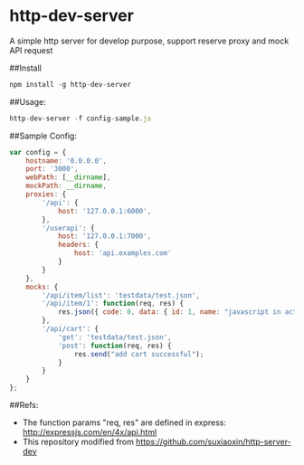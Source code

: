 # http-dev-server
A simple http server for develop purpose, support reserve proxy and mock API request


##Install
````js
npm install -g http-dev-server   
````

##Usage:
````js
http-dev-server -f config-sample.js
````

##Sample Config:
````js
var config = {
    hostname: '0.0.0.0',
    port: '3000',
    webPath: [__dirname],
    mockPath: __dirname,
    proxies: {
        '/api': {
            host: '127.0.0.1:6000',
        },
        '/userapi': {
            host: '127.0.0.1:7000',
            headers: {
                host: 'api.examples.com'
            }
        }
    },
    mocks: {
        '/api/item/list': 'testdata/test.json',
        '/api/item/1': function(req, res) {
            res.json({ code: 0, data: { id: 1, name: "javascript in action" } });
        },
        '/api/cart': {
            'get': 'testdata/test.json',
            'post': function(req, res) {
                res.send("add cart successful");
            }
        }
    }
};
````

##Refs:
- The function params "req, res" are defined in express: http://expressjs.com/en/4x/api.html
- This repository modified from https://github.com/suxiaoxin/http-server-dev
